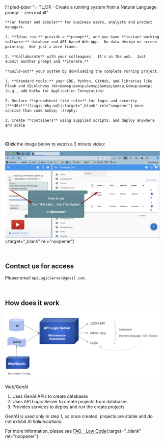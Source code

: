 !!! pied-piper ":bulb: TL;DR - Create a running system from a Natural Language prompt - zero install"
    
    **Far faster and simpler** for business users, analysts and product managers.

    1. **Ideas run:** provide a **prompt**, and you have **instant working software:** database and API-based Web App.  No data design or screen painting.  Not just a wire frame.
    
    2. **Collaborate** with your colleagues.  It's on the web.  Just submit another prompt and **iterate.**

    **Build-out** your system by downloading the complete running project.

    1. **Standard tools:** your IDE, Python, GitHub, and libraries like Flask and SQLAlchemy <br>&emsp;&emsp;&emsp;&emsp;&emsp;&emsp;&emsp;(e.g., add Kafka for Application Integration)

    2. Declare **spreadsheet-like rules** for logic and security - [***40x***](Logic-Why.md){:target="_blank" rel="noopener"} more concise than code &nbsp; :trophy:

    3. Create **containers** using supplied scripts, and deploy anywhere and scale

&nbsp;

**Click** the image below to watch a 3 minute video:

[![Web/GenAI Automation](images/web_genai/Web-GenAI-Demo.png)](https://youtu.be/miOj00SiGxQ "Microservice Automation"){:target="_blank" rel="noopener"}

&nbsp;

## Contact us for access

Please email `ApiLogicServer@gmail.com`.

&nbsp;

## How does it work

![how does it work](images/web_genai/how-does-it-work.png)

Web/GenAI

1. Uses GenAI APIs to create databases
2. Uses API Logic Server to create projects from databases
3. Provides services to deploy and run the create projects

Gen/AI is used only in step 1, so once created, projects are stable and do not exhibit AI *hallunications*.

For more information,
please see [FAQ - Low Code](FAQ-Low-Code.md#webgenai){:target="_blank" rel="noopener"}.